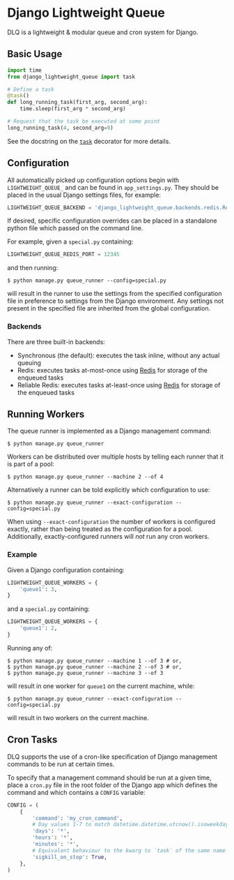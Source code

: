 # Django Lightweight Queue

DLQ is a lightweight & modular queue and cron system for Django.

## Basic Usage

``` python
import time
from django_lightweight_queue import task

# Define a task
@task()
def long_running_task(first_arg, second_arg):
    time.sleep(first_arg * second_arg)

# Request that the task be executed at some point
long_running_task(4, second_arg=9)
```

See the docstring on the [`task`](django_lightweight_queue/task.py) decorator
for more details.

## Configuration

All automatically picked up configuration options begin with `LIGHTWEIGHT_QUEUE_`
and can be found in `app_settings.py`. They should be placed in the usual Django
settings files, for example:
``` python
LIGHTWEIGHT_QUEUE_BACKEND = 'django_lightweight_queue.backends.redis.RedisBackend'
```

If desired, specific configuration overrides can be placed in a standalone python
file which passed on the command line.

For example, given a `special.py` containing:
``` python
LIGHTWEIGHT_QUEUE_REDIS_PORT = 12345
```
and then running:
```
$ python manage.py queue_runner --config=special.py
```
will result in the runner to use the settings from the specified configuration
file in preference to settings from the Django environment. Any settings not
present in the specified file are inherited from the global configuration.

### Backends

There are three built-in backends:
- Synchronous (the default): executes the task inline, without any actual queuing
- Redis: executes tasks at-most-once using [Redis][redis] for storage of the
  enqueued tasks
- Reliable Redis: executes tasks at-least-once using [Redis][redis] for storage
  of the enqueued tasks

[redis]: https://redis.io/

## Running Workers

The queue runner is implemented as a Django management command:
```
$ python manage.py queue_runner
```

Workers can be distributed over multiple hosts by telling each runner that it is
part of a pool:

```
$ python manage.py queue_runner --machine 2 --of 4
```

Alternatively a runner can be told explicitly which configuration to use:
```
$ python manage.py queue_runner --exact-configuration --config=special.py
```
When using `--exact-configuration` the number of workers is configured exactly,
rather than being treated as the configuration for a pool. Additionally,
exactly-configured runners will _not_ run any cron workers.

### Example

Given a Django configuration containing:
``` python
LIGHTWEIGHT_QUEUE_WORKERS = {
    'queue1': 3,
}
```
and a `special.py` containing:
``` python
LIGHTWEIGHT_QUEUE_WORKERS = {
    'queue1': 2,
}
```
Running any of:
```
$ python manage.py queue_runner --machine 1 --of 3 # or,
$ python manage.py queue_runner --machine 2 --of 3 # or,
$ python manage.py queue_runner --machine 3 --of 3
```
will result in one worker for `queue1` on the current machine, while:
```
$ python manage.py queue_runner --exact-configuration --config=special.py
```
will result in two workers on the current machine.

## Cron Tasks

DLQ supports the use of a cron-like specification of Django management commands
to be run at certain times.

To specify that a management command should be run at a given time, place a
`cron.py` file in the root folder of the Django app which defines the command
and which contains a `CONFIG` variable:

``` python
CONFIG = (
    {
        'command': 'my_cron_command',
        # Day values 1-7 to match datetime.datetime.utcnow().isoweekday()
        'days': '*',
        'hours': '*',
        'minutes': '*',
        # Equivalent behaviour to the kwarg to `task` of the same name
        'sigkill_on_stop': True,
    },
)
```
